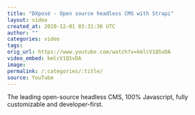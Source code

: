 ```yaml
---
title: "DXposé - Open source headless CMS with Strapi"
layout: video
created_at: 2020-12-01 03:31:36 UTC
author: ""
categories: video
tags: 
orig_url: https://www.youtube.com/watch?v=kmlcV1QSvDA
video_embed: kmlcV1QSvDA
image: 
permalink: /:categories/:title/
source: YouTube
---
```

The leading open-source headless CMS, 100% Javascript, fully customizable and developer-first.